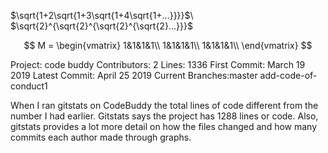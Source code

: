$\sqrt{1+2\sqrt{1+3\sqrt{1+4\sqrt{1+...}}}}$\\
$\sqrt{2}^{\sqrt{2}^{\sqrt{2}^{\sqrt{2}...}}}$

$$
M = \begin{vmatrix}
1&1&1&1\\
1&1&1&1\\
1&1&1&1\\
\end{vmatrix}
$$

Project: code buddy
Contributors: 2
Lines: 1336
First Commit: March 19 2019
Latest Commit: April 25 2019
Current Branches:master
		 add-code-of-conduct1

When I ran gitstats on CodeBuddy the total lines of code different from the number I had earlier. Gitstats says the project has 1288 lines or code. Also, gitstats provides a lot more detail on how the files changed and how many commits each author made through graphs.
